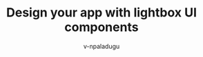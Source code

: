 --- 
title: Design your app with lightbox UI components 
author: v-npaladugu 
description: Learn how to use lightbox UI component from Teams UI kit to build Microsoft Teams apps. 
ms.localizationpriority: medium 
ms.topic: reference 
ms.author: surbhigupta 
ms.date: 01/30/2023 
--- 